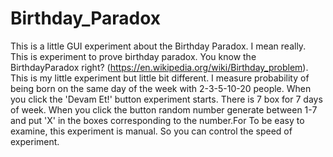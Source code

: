 # Birthday_Paradox
This is a little GUI experiment about the Birthday Paradox. I mean really. This is experiment to prove birthday paradox. You know the BirthdayParadox right? 
(https://en.wikipedia.org/wiki/Birthday_problem).
This is my little experiment but little bit different. I measure probability of being born on the same day of the week with
2-3-5-10-20 people. When you click the 'Devam Et!' button experiment starts. There is 7 box for 7 days of week. When you click the
button random number generate between 1-7 and put 'X' in the boxes corresponding to the number.For To be easy to examine, this experiment is manual.
So you can control the speed of experiment. 
